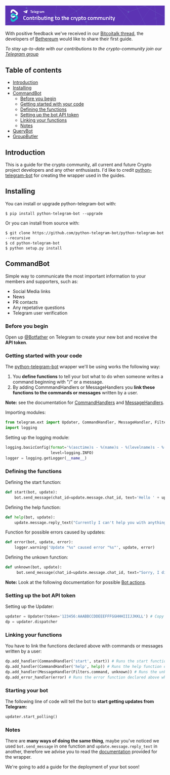 [![Contributing GitHub](/img/Contributing-github.png)](https://www.bethereum.com)

With positive feedback we've received in our [Bitcoitalk thread](https://bitcointalk.org/index.php?topic=2849232.0), the developers of [Bethereum](https://www.bethereum.com) would like to share their first guide.

*To stay up-to-date with our contributions to the crypto-community join our [Telegram group](https://t.me/bethereum)*

## Table of contents
- [Introduction](https://github.com/bethereumproject/telegram-bots/#introduction)
- [Installing](https://github.com/bethereumproject/telegram-bots/#installing)
- [CommandBot](https://github.com/bethereumproject/telegram-bots/#commandbot)
    - [Before you begin](https://github.com/bethereumproject/telegram-bots/#before-you-begin)
    - [Getting started with your code](https://github.com/bethereumproject/telegram-bots/#getting-started-with-your-code)
    - [Defining the functions](https://github.com/bethereumproject/telegram-bots/#defining-the-functions)
    - [Setting up the bot API token](https://github.com/bethereumproject/telegram-bots/#setting-up-the-bot-api-token)
    - [Linking your functions](https://github.com/bethereumproject/telegram-bots/#linking-your-functions)
    - [Notes](https://github.com/bethereumproject/telegram-bots/#notes)
- [QueryBot](https://github.com/bethereumproject/telegram-bots/#querybot)
- [GroupButler](https://github.com/bethereumproject/telegram-bots/#groupmanager)

## Introduction
This is a guide for the crypto community, all current and future Crypto project developers and any other enthusiasts.
I'd like to credit [python-telegram-bot](https://python-telegram-bot.org/) for creating the wrapper used in the guides.

## Installing

You can install or upgrade python-telegram-bot with:
```
$ pip install python-telegram-bot --upgrade
```
Or you can install from source with:
```
$ git clone https://github.com/python-telegram-bot/python-telegram-bot --recursive
$ cd python-telegram-bot
$ python setup.py install
```

## CommandBot
Simple way to communicate the most important information to your members and supporters, such as:
- Social Media links
- News
- PR contacts
- Any repetative questions
- Telegram user verification

### Before you begin
Open up [@Botfather](https://telegram.me/BotFather) on Telegram to create your new bot and receive the **API token**.

### Getting started with your code

The [python-telegram-bot](https://python-telegram-bot.org/) wrapper we'll be using works the following way:
1. You **define functions** to tell your bot what to do when someone writes a command beginning with "/" or a message.
2. By adding CommmandHandlers or MessageHandlers you **link these functions to the commands or messages** written by a user.


**Note:** see the documentation for [CommandHandlers](http://python-telegram-bot.readthedocs.io/en/latest/telegram.ext.commandhandler.html) and [MessageHandlers](http://python-telegram-bot.readthedocs.io/en/latest/telegram.ext.messagehandler.html).

Importing modules:
```python
from telegram.ext import Updater, CommandHandler, MessageHandler, Filters
import logging
```

Setting up the logging module:
```python
logging.basicConfig(format='%(asctime)s - %(name)s - %(levelname)s - %(message)s',
                    level=logging.INFO)
logger = logging.getLogger(__name__)
```

### Defining the functions
Defining the start function:
```python
def start(bot, update):
    bot.send_message(chat_id=update.message.chat_id, text='Hello ' + update.message.from_user['first_name'] + '!' '\nI am the *BethereumBot*, click on /help to find out how I can assist you.' , parse_mode = 'Markdown')
```

Defining the help function:
```python
def help(bot, update):
    update.message.reply_text("Currently I can't help you with anything, talk to my developers and tell them to add more functions and CommandHandlers!")
```

Function for possible errors caused by updates:
```python
def error(bot, update, error):
    logger.warning('Update "%s" caused error "%s"', update, error)
```

Defining the unkown function:
```python
def unknown(bot, update):
     bot.send_message(chat_id=update.message.chat_id, text="Sorry, I didn't understand that command, please click at /help to see a list of all available commands.")
```
**Note:** Look at the following documentation for possible [Bot actions](http://python-telegram-bot.readthedocs.io/en/latest/telegram.bot.html#).

### Setting up the bot API token
Setting up the Updater:
```python
updater = Updater(token='123456:AAABBCCDDEEEFFFGGHHHIIIJJKKLL') # Copy the Token from the Botfather here
dp = updater.dispatcher
```

### Linking your functions
You have to link the functions declared above with commands or messages written by a user:
```python
dp.add_handler(CommandHandler('start', start)) # Runs the start function declared above when a user writes /start
dp.add_handler(CommandHandler('help', help)) # Runs the help function declared above when a user writes /help
dp.add_handler(MessageHandler(Filters.command, unknown)) # Runs the unkown function declared above when a user writes an unkown command
dp.add_error_handler(error) # Runs the error function declared above when there are any errors in the backend
```

### Starting your bot
The following line of code will tell the bot to **start getting updates from Telegram:**
```python
updater.start_polling()
```

### Notes
There are **many ways of doing the same thing**, maybe you've noticed we used `bot.send_message` in one function and `update.message.reply_text` in another, therefore we advise you to read the [documentation](http://python-telegram-bot.readthedocs.io/en/latest/index.html) provided for the wrapper.

We're going to add a guide for the deployment of your bot soon!
